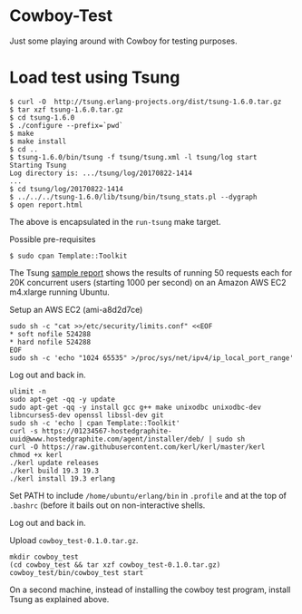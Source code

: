 # Cowboy-Test

Just some playing around with Cowboy for testing purposes.


# Load test using Tsung 

```shell
$ curl -O  http://tsung.erlang-projects.org/dist/tsung-1.6.0.tar.gz
$ tar xzf tsung-1.6.0.tar.gz
$ cd tsung-1.6.0
$ ./configure --prefix=`pwd`
$ make
$ make install
$ cd ..
$ tsung-1.6.0/bin/tsung -f tsung/tsung.xml -l tsung/log start
Starting Tsung
Log directory is: .../tsung/log/20170822-1414
...
$ cd tsung/log/20170822-1414
$ ../../../tsung-1.6.0/lib/tsung/bin/tsung_stats.pl --dygraph
$ open report.html
```

The above is encapsulated in the `run-tsung` make target.

Possible pre-requisites
```shell
$ sudo cpan Template::Toolkit
```

The Tsung [sample report](https://rtraschke.github.io/Cowboy-Test/tsung/sample/report.html) shows the results of running 50 requests each for 20K concurrent users (starting 1000 per second) on an Amazon AWS EC2 m4.xlarge running Ubuntu.


Setup an AWS EC2 (ami-a8d2d7ce)

```
sudo sh -c "cat >>/etc/security/limits.conf" <<EOF
* soft nofile 524288
* hard nofile 524288
EOF
sudo sh -c 'echo "1024 65535" >/proc/sys/net/ipv4/ip_local_port_range'
```

Log out and back in.

```
ulimit -n
sudo apt-get -qq -y update
sudo apt-get -qq -y install gcc g++ make unixodbc unixodbc-dev libncurses5-dev openssl libssl-dev git
sudo sh -c 'echo | cpan Template::Toolkit'
curl -s https://01234567-hostedgraphite-uuid@www.hostedgraphite.com/agent/installer/deb/ | sudo sh
curl -O https://raw.githubusercontent.com/kerl/kerl/master/kerl
chmod +x kerl
./kerl update releases
./kerl build 19.3 19.3
./kerl install 19.3 erlang
```

Set PATH to include `/home/ubuntu/erlang/bin` in `.profile` and at the top of `.bashrc` (before it bails out on non-interactive shells.

Log out and back in.

Upload `cowboy_test-0.1.0.tar.gz`.

```
mkdir cowboy_test
(cd cowboy_test && tar xzf cowboy_test-0.1.0.tar.gz)
cowboy_test/bin/cowboy_test start
```

On a second machine, instead of installing the cowboy test program, install Tsung as explained above.
